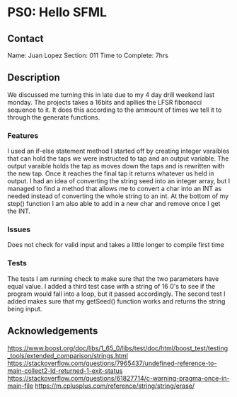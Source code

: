 # PS0: Hello SFML

## Contact
Name: Juan  Lopez
Section: 011
Time to Complete: 7hrs


## Description
We discussed me turning this in late due to my 4 day drill weekend last monday.
The projects takes a 16bits and apllies the LFSR fibonacci sequence to it. It does this according to the ammount of times we tell it to through the generate functions.

### Features
I used an if-else statement method
I started off by creating integer varaibles that can hold the taps we were instructed to tap and an output variable.
The output varaible holds the tap as moves down the taps and is rewritten with the new tap.
Once it reaches the final tap it returns whatever us held in output. I had an idea of converting the string seed into an integer array,
but I managed to find a method that allows me to convert a char into an INT as needed instead of converting the whole string to an int.
At the bottom of my step() function I am also able to add in a new char and remove once I get the INT.

### Issues
Does not check for valid input and takes a little longer to compile first time

### Tests
The tests I am running check to make sure that the two parameters have equal value.
I added a third test case with a string of 16 0's to see if the program would fall into a loop, but it passed accordingly.
The second test I added makes sure that my getSeed() function works and returns the string being input.


## Acknowledgements
https://www.boost.org/doc/libs/1_65_0/libs/test/doc/html/boost_test/testing_tools/extended_comparison/strings.html
https://stackoverflow.com/questions/7965437/undefined-reference-to-main-collect2-ld-returned-1-exit-status
https://stackoverflow.com/questions/61827714/c-warning-pragma-once-in-main-file
https://m.cplusplus.com/reference/string/string/erase/